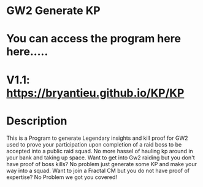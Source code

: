 # GW2 Generate KP
# You can access the program here here.....
# V1.1: https://bryantieu.github.io/KP/KP 

# Description
This is a Program to generate Legendary insights and kill proof for GW2 used to prove your participation upon completion of a raid boss to be accepted into a public raid squad. No more hassel of hauling kp around in your bank and taking up space. Want to get into Gw2 raiding but you don't have proof of boss kills? No problem just generate some KP and make your way into a squad. Want to join a Fractal CM but you do not have proof of expertise? No Problem we got you covered!

